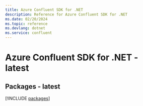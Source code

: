 ```yaml
---
title: Azure Confluent SDK for .NET
description: Reference for Azure Confluent SDK for .NET
ms.date: 02/20/2024
ms.topic: reference
ms.devlang: dotnet
ms.service: confluent
---
```

# Azure Confluent SDK for .NET - latest
## Packages - latest
[!INCLUDE [packages](confluent-index.md)]
